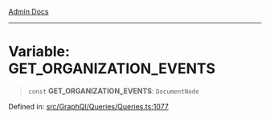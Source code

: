 [Admin Docs](/)

***

# Variable: GET\_ORGANIZATION\_EVENTS

> `const` **GET\_ORGANIZATION\_EVENTS**: `DocumentNode`

Defined in: [src/GraphQl/Queries/Queries.ts:1077](https://github.com/PalisadoesFoundation/talawa-admin/blob/main/src/GraphQl/Queries/Queries.ts#L1077)

